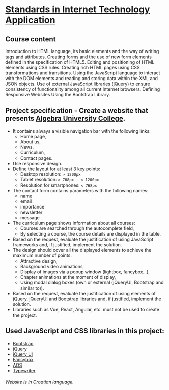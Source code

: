 # [Standards in Internet Technology Application](https://www.algebra.hr/visoko-uciliste/en/studij/undergraduate-professional-program/software-engineering/lecture-plan/standards-in-internet-technology-application/3195)
## Course content
Introduction to HTML language, its basic elements and the way of writing tags and attributes. Creating forms and the use of new form elements defined in the specification of HTML5. Editing and positioning of HTML elements using CSS rules. Creating rich HTML pages using CSS transformations and transitions. Using the JavaScript language to interact with the DOM elements and reading and storing data within the XML and JSON objects. Use of external JavaScript libraries (jQuery) to ensure consistency of functionality among all current Internet browsers. Defining Responsive Websites Using the Bootstrap Library.
## Project specification - Create a website that presents [Algebra University College](https://www.algebra.hr/visoko-uciliste/en/).
- It contains always a visible navigation bar with the following links:
  - Home page,
  - About us,
  - News,
  - Curriculum,
  - Contact pages.
- Use responsive design.
- Define the layout for at least 3 key points:
  - Desktop resolution: `> 1200px`
  - Tablet resolution: `> 768px - < 1200px`
  - Resolution for smartphones: `< 768px`
- The contact form contains parameters with the following names:
  - name
  - email
  - importance
  - newsletter
  - message
- The curriculum page shows information about all courses:
  - Courses are searched through the autocomplete field,
  - By selecting a course, the course details are displayed in the table.
- Based on the request, evaluate the justification of using JavaScript frameworks and, if justified, implement the solution.
- The design should cover all the displayed elements to achieve the maximum number of points:
  - Attractive design,
  - Background video animations,
  - Display of images via a popup window (lightbox, fancybox…),
  - Chapter animations at the moment of display,
  - Using modal dialog boxes (own or external (jQueryUI, Bootstrap and similar to)).
- Based on the request, evaluate the justification of using elements of jQuery, jQueryUI and Bootstrap libraries and, if justified, implement the solution.
- Libraries such as Vue, React, Angular, etc. must not be used to create the project.
## Used JavaScript and CSS libraries in this project:
- [Bootstrap](https://getbootstrap.com/)
- [jQuery](https://jquery.com/)
- [jQuery UI](https://jqueryui.com/)
- [Fancybox](https://fancyapps.com/docs/ui/fancybox/)
- [AOS](https://michalsnik.github.io/aos/)
- [Typewriter](https://safi.me.uk/typewriterjs/)
###### *Website is in Croatian language.*
